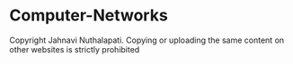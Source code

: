 # Computer-Networks







Copyright Jahnavi Nuthalapati.
Copying or uploading the same content on other websites is strictly prohibited

